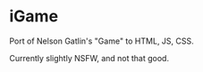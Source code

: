 iGame
=====

Port of Nelson Gatlin's "Game" to HTML, JS, CSS.

Currently slightly NSFW, and not that good.